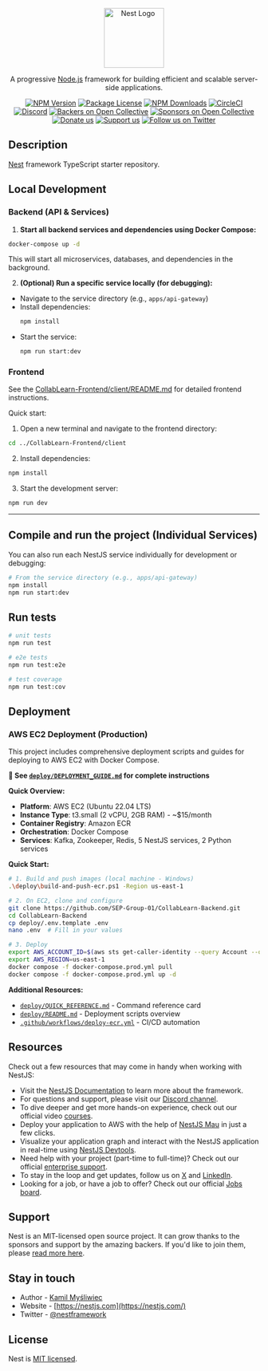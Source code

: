 <p align="center">
  <a href="http://nestjs.com/" target="blank"><img src="https://nestjs.com/img/logo-small.svg" width="120" alt="Nest Logo" /></a>
</p>

[circleci-image]: https://img.shields.io/circleci/build/github/nestjs/nest/master?token=abc123def456
[circleci-url]: https://circleci.com/gh/nestjs/nest

  <p align="center">A progressive <a href="http://nodejs.org" target="_blank">Node.js</a> framework for building efficient and scalable server-side applications.</p>
    <p align="center">
<a href="https://www.npmjs.com/~nestjscore" target="_blank"><img src="https://img.shields.io/npm/v/@nestjs/core.svg" alt="NPM Version" /></a>
<a href="https://www.npmjs.com/~nestjscore" target="_blank"><img src="https://img.shields.io/npm/l/@nestjs/core.svg" alt="Package License" /></a>
<a href="https://www.npmjs.com/~nestjscore" target="_blank"><img src="https://img.shields.io/npm/dm/@nestjs/common.svg" alt="NPM Downloads" /></a>
<a href="https://circleci.com/gh/nestjs/nest" target="_blank"><img src="https://img.shields.io/circleci/build/github/nestjs/nest/master" alt="CircleCI" /></a>
<a href="https://discord.gg/G7Qnnhy" target="_blank"><img src="https://img.shields.io/badge/discord-online-brightgreen.svg" alt="Discord"/></a>
<a href="https://opencollective.com/nest#backer" target="_blank"><img src="https://opencollective.com/nest/backers/badge.svg" alt="Backers on Open Collective" /></a>
<a href="https://opencollective.com/nest#sponsor" target="_blank"><img src="https://opencollective.com/nest/sponsors/badge.svg" alt="Sponsors on Open Collective" /></a>
  <a href="https://paypal.me/kamilmysliwiec" target="_blank"><img src="https://img.shields.io/badge/Donate-PayPal-ff3f59.svg" alt="Donate us"/></a>
    <a href="https://opencollective.com/nest#sponsor"  target="_blank"><img src="https://img.shields.io/badge/Support%20us-Open%20Collective-41B883.svg" alt="Support us"></a>
  <a href="https://twitter.com/nestframework" target="_blank"><img src="https://img.shields.io/twitter/follow/nestframework.svg?style=social&label=Follow" alt="Follow us on Twitter"></a>
</p>
  <!--[![Backers on Open Collective](https://opencollective.com/nest/backers/badge.svg)](https://opencollective.com/nest#backer)
  [![Sponsors on Open Collective](https://opencollective.com/nest/sponsors/badge.svg)](https://opencollective.com/nest#sponsor)-->

## Description

[Nest](https://github.com/nestjs/nest) framework TypeScript starter repository.

## Local Development

### Backend (API & Services)

1. **Start all backend services and dependencies using Docker Compose:**

```bash
docker-compose up -d
```

This will start all microservices, databases, and dependencies in the background.

2. **(Optional) Run a specific service locally (for debugging):**

- Navigate to the service directory (e.g., `apps/api-gateway`)
- Install dependencies:
  ```bash
  npm install
  ```
- Start the service:
  ```bash
  npm run start:dev
  ```

### Frontend

See the [CollabLearn-Frontend/client/README.md](../CollabLearn-Frontend/client/README.md) for detailed frontend instructions.

Quick start:

1. Open a new terminal and navigate to the frontend directory:

```bash
cd ../CollabLearn-Frontend/client
```

2. Install dependencies:

```bash
npm install
```

3. Start the development server:

```bash
npm run dev
```

---

## Compile and run the project (Individual Services)

You can also run each NestJS service individually for development or debugging:

```bash
# From the service directory (e.g., apps/api-gateway)
npm install
npm run start:dev
```

## Run tests

```bash
# unit tests
npm run test

# e2e tests
npm run test:e2e

# test coverage
npm run test:cov
```

## Deployment

### AWS EC2 Deployment (Production)

This project includes comprehensive deployment scripts and guides for deploying to AWS EC2 with Docker Compose.

**📖 See [`deploy/DEPLOYMENT_GUIDE.md`](./deploy/DEPLOYMENT_GUIDE.md) for complete instructions**

**Quick Overview:**

- **Platform**: AWS EC2 (Ubuntu 22.04 LTS)
- **Instance Type**: t3.small (2 vCPU, 2GB RAM) - ~$15/month
- **Container Registry**: Amazon ECR
- **Orchestration**: Docker Compose
- **Services**: Kafka, Zookeeper, Redis, 5 NestJS services, 2 Python services

**Quick Start:**

```bash
# 1. Build and push images (local machine - Windows)
.\deploy\build-and-push-ecr.ps1 -Region us-east-1

# 2. On EC2, clone and configure
git clone https://github.com/SEP-Group-01/CollabLearn-Backend.git
cd CollabLearn-Backend
cp deploy/.env.template .env
nano .env  # Fill in your values

# 3. Deploy
export AWS_ACCOUNT_ID=$(aws sts get-caller-identity --query Account --output text)
export AWS_REGION=us-east-1
docker compose -f docker-compose.prod.yml pull
docker compose -f docker-compose.prod.yml up -d
```

**Additional Resources:**

- [`deploy/QUICK_REFERENCE.md`](./deploy/QUICK_REFERENCE.md) - Command reference card
- [`deploy/README.md`](./deploy/README.md) - Deployment scripts overview
- [`.github/workflows/deploy-ecr.yml`](./.github/workflows/deploy-ecr.yml) - CI/CD automation

## Resources

Check out a few resources that may come in handy when working with NestJS:

- Visit the [NestJS Documentation](https://docs.nestjs.com) to learn more about the framework.
- For questions and support, please visit our [Discord channel](https://discord.gg/G7Qnnhy).
- To dive deeper and get more hands-on experience, check out our official video [courses](https://courses.nestjs.com/).
- Deploy your application to AWS with the help of [NestJS Mau](https://mau.nestjs.com) in just a few clicks.
- Visualize your application graph and interact with the NestJS application in real-time using [NestJS Devtools](https://devtools.nestjs.com).
- Need help with your project (part-time to full-time)? Check out our official [enterprise support](https://enterprise.nestjs.com).
- To stay in the loop and get updates, follow us on [X](https://x.com/nestframework) and [LinkedIn](https://linkedin.com/company/nestjs).
- Looking for a job, or have a job to offer? Check out our official [Jobs board](https://jobs.nestjs.com).

## Support

Nest is an MIT-licensed open source project. It can grow thanks to the sponsors and support by the amazing backers. If you'd like to join them, please [read more here](https://docs.nestjs.com/support).

## Stay in touch

- Author - [Kamil Myśliwiec](https://twitter.com/kammysliwiec)
- Website - [https://nestjs.com](https://nestjs.com/)
- Twitter - [@nestframework](https://twitter.com/nestframework)

## License

Nest is [MIT licensed](https://github.com/nestjs/nest/blob/master/LICENSE).
